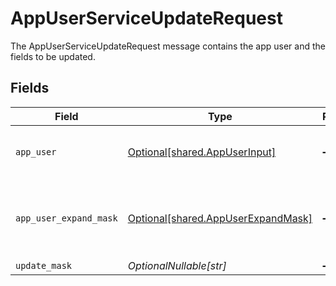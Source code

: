 # AppUserServiceUpdateRequest

The AppUserServiceUpdateRequest message contains the app user and the fields to be updated.


## Fields

| Field                                                                             | Type                                                                              | Required                                                                          | Description                                                                       |
| --------------------------------------------------------------------------------- | --------------------------------------------------------------------------------- | --------------------------------------------------------------------------------- | --------------------------------------------------------------------------------- |
| `app_user`                                                                        | [Optional[shared.AppUserInput]](../../models/shared/appuserinput.md)              | :heavy_minus_sign:                                                                | Application User that represents an account in the application.                   |
| `app_user_expand_mask`                                                            | [Optional[shared.AppUserExpandMask]](../../models/shared/appuserexpandmask.md)    | :heavy_minus_sign:                                                                | The AppUserExpandMask message contains a list of paths to expand in the response. |
| `update_mask`                                                                     | *OptionalNullable[str]*                                                           | :heavy_minus_sign:                                                                | N/A                                                                               |